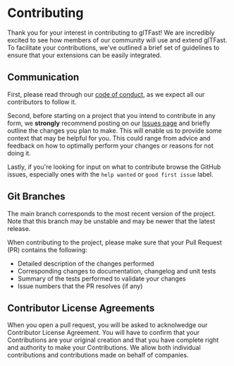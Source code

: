 # Contributing

Thank you for your interest in contributing to glTFast! We are
incredibly excited to see how members of our community will use and extend
glTFast. To facilitate your contributions, we've outlined a brief set
of guidelines to ensure that your extensions can be easily integrated.

## Communication

First, please read through our [code of conduct](CODE_OF_CONDUCT.md), as we
expect all our contributors to follow it.

Second, before starting on a project that you intend to contribute in any form, we
**strongly** recommend posting on our
[Issues page](https://github.com/atteneder/glTFast/issues) and
briefly outline the changes you plan to make. This will enable us to provide
some context that may be helpful for you. This could range from advice and
feedback on how to optimally perform your changes or reasons for not doing it.

Lastly, if you're looking for input on what to contribute browse the GitHub
issues, especially ones with the `help wanted` or `good first issue` label.


## Git Branches

The main branch corresponds to the most recent version of the project. Note
that this branch may be unstable and may be newer that the latest release.

When contributing to the project, please make sure that your Pull Request (PR)
contains the following:

- Detailed description of the changes performed
- Corresponding changes to documentation, changelog and unit tests
- Summary of the tests performed to validate your changes
- Issue numbers that the PR resolves (if any)

## Contributor License Agreements

When you open a pull request, you will be asked to acknolwedge our Contributor
License Agreement. You will have to confirm that your Contributions are your
original creation and that you have complete right and authority to make your
Contributions. We allow both individual contributions and contributions made on
behalf of companies. 
